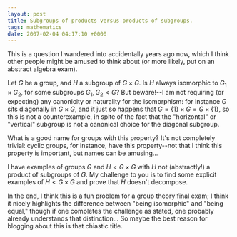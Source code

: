 ```yaml
---
layout: post
title: Subgroups of products versus products of subgroups.
tags: mathematics
date: 2007-02-04 04:17:10 +0000
---
```


This is a question I wandered into accidentally years ago now, which I think other people might be amused to think about (or more likely, put on an abstract algebra exam).

Let $G$ be a group, and $H$ a subgroup of $G \times G$.  Is $H$ always isomorphic to $G_1 \times G_2$, for some subgroups $G_1, G_2 < G$?  But beware!--I am not requiring (or expecting) any canonicity or naturality for the isomorphism: for instance $G$ sits diagonally in $G \times G$, and it just so happens that $G = \{ 1 \} \times G = G \times \{ 1 \}$, so this is not a counterexample, in spite of the fact that the "horizontal" or "vertical" subgroup is not a canonical choice for the diagonal subgroup.

What is a good name for groups with this property?  It's not completely trivial: cyclic groups, for instance, have this property--not that I think this property is important, but names can be amusing...

I have examples of groups $G$ and $H < G \times G$ with $H$ not (abstractly!) a product of subgroups of $G$.  My challenge to you is to find some explicit examples of $H < G \times G$ and prove that $H$ doesn't decompose.

In the end, I think this is a fun problem for a group theory final exam; I think it nicely highlights the difference between "being isomorphic" and "being equal," though if one completes the challenge as stated, one probably already understands that distinction...  So maybe the best reason for blogging about this is that chiastic title.


